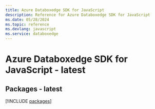 ```yaml
---
title: Azure Databoxedge SDK for JavaScript
description: Reference for Azure Databoxedge SDK for JavaScript
ms.date: 05/28/2024
ms.topic: reference
ms.devlang: javascript
ms.service: databoxedge
---
```

# Azure Databoxedge SDK for JavaScript - latest
## Packages - latest
[!INCLUDE [packages](databoxedge-index.md)]
